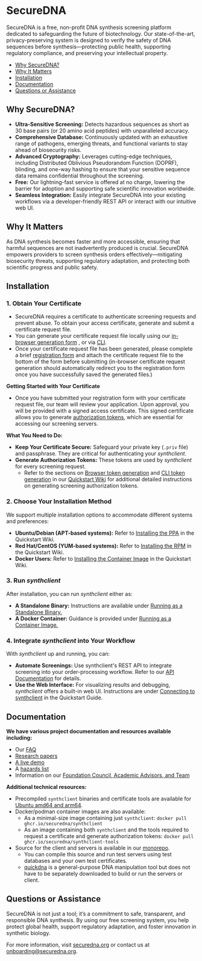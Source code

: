 # SecureDNA

SecureDNA is a free, non-profit DNA synthesis screening platform dedicated to safeguarding the future of biotechnology. Our state-of-the-art, privacy-preserving system is designed to verify the safety of DNA sequences before synthesis—protecting public health, supporting regulatory compliance, and preserving your intellectual property.

- [Why SecureDNA?](https://github.com/SecureDNA/.github/edit/main/profile/README.md#why-securedna)
- [Why It Matters](https://github.com/SecureDNA/.github/edit/main/profile/README.md#why-it-matters)
- [Installation](https://github.com/SecureDNA/.github/edit/main/profile/README.md#installation)
- [Documentation](https://github.com/SecureDNA/.github/edit/main/profile/README.md#documentation)
- [Questions or Assistance](https://github.com/SecureDNA/.github/edit/main/profile/README.md#questions-or-assistance)

## Why SecureDNA?

- **Ultra-Sensitive Screening:** Detects hazardous sequences as short as 30 base pairs (or 20 amino acid peptides) with unparalleled accuracy.
- **Comprehensive Database:** Continuously updated with an exhaustive range of pathogens, emerging threats, and functional variants to stay ahead of biosecurity risks.
- **Advanced Cryptography:** Leverages cutting-edge techniques, including Distributed Oblivious Pseudorandom Function (DOPRF), blinding, and one-way hashing to ensure that your sensitive sequence data remains confidential throughout the screening.
- **Free:** Our lightning-fast service is offered at no charge, lowering the barrier for adoption and supporting safe scientific innovation worldwide.
- **Seamless Integration:** Easily integrate SecureDNA into your existing workflows via a developer-friendly REST API or interact with our intuitive web UI.

## Why It Matters

As DNA synthesis becomes faster and more accessible, ensuring that harmful sequences are not inadvertently produced is crucial. SecureDNA empowers providers to screen synthesis orders effectively—mitigating biosecurity threats, supporting regulatory adaptation, and protecting both scientific progress and public safety.

## Installation

### 1. Obtain Your Certificate

- SecureDNA requires a certificate to authenticate screening requests and prevent abuse. To obtain your access certificate, generate and submit a certificate request file.
- You can generate your certificate request file locally using our [in-browser generation form](https://securedna.org/cert-request/) , or via [CLI](https://github.com/SecureDNA/SecureDNA/wiki/Synthclient-quickstart:-Tokens-via-CLI).
- Once your certificate request file has been generated, please complete a brief [registration form](https://securedna.org/start/) and attach the certificate request file to the bottom of the form before submitting (in-browser certificate request generation should automatically redirect you to the registration form once you have successfully saved the generated files.)

**Getting Started with Your Certificate**

- Once you have submitted your registration form with your certificate request file, our team will review your application. Upon approval, you will be provided with a signed access certificate. This signed certificate allows you to generate [authorization tokens](https://github.com/SecureDNA/SecureDNA/wiki/Synthclient-quickstart:-Tokens-via-browser#generating-synthesizer-tokens), which are essential for accessing our screening servers.

**What You Need to Do:**
- **Keep Your Certificate Secure:** Safeguard your private key (`.priv` file) and passphrase. They are critical for authenticating your _synthclient_.
- **Generate Authorization Tokens:** These tokens are used by _synthclient_ for every screening request.
  - Refer to the sections on [Browser token generation](https://github.com/SecureDNA/SecureDNA/wiki/Synthclient-quickstart:-Tokens-via-browser#generating-synthesizer-tokens) and [CLI token generation](https://github.com/SecureDNA/SecureDNA/wiki/Synthclient-quickstart:-Tokens-via-CLI#using-the-provided-certificate) in our [Quickstart Wiki](https://github.com/SecureDNA/SecureDNA/wiki) for additional detailed instructions on generating screening authorization tokens.

### 2. Choose Your Installation Method

We support multiple installation options to accommodate different systems and preferences:
- **Ubuntu/Debian (APT-based systems):** Refer to [Installing the PPA](https://github.com/SecureDNA/SecureDNA/wiki/Synthclient-quickstart:-Running-synthclient#installing-the-ppa) in the Quickstart Wiki.
- **Red Hat/CentOS (YUM-based systems):** Refer to [Installing the RPM](https://github.com/SecureDNA/SecureDNA/wiki/Synthclient-quickstart:-Running-synthclient#installing-the-rpm) in the Quickstart Wiki.
- **Docker Users:** Refer to [Installing the Container Image](https://github.com/SecureDNA/SecureDNA/wiki/Synthclient-quickstart:-Running-synthclient#installing-the-container-image) in the Quickstart Wiki.

### 3. Run _synthclient_

After installation, you can run _synthclient_ either as:
- **A Standalone Binary:** Instructions are available under [Running as a Standalone Binary.](https://github.com/SecureDNA/SecureDNA/wiki/Synthclient-quickstart:-Running-synthclient#running-as-a-standalone-binary)
- **A Docker Container:** Guidance is provided under [Running as a Container Image.](https://github.com/SecureDNA/SecureDNA/wiki/Synthclient-quickstart:-Running-synthclient#running-as-a-container-image)

### 4. Integrate _synthclient_ into Your Workflow

With _synthclient_ up and running, you can:
- **Automate Screenings:** Use synthclient's REST API to integrate screening into your order-processing workflow. Refer to our [API Documentation](https://github.com/SecureDNA/SecureDNA/wiki/Synthclient-API) for details.
- **Use the Web Interface:** For visualizing results and debugging, _synthclient_ offers a built-in web UI. Instructions are under [Connecting to synthclient](https://github.com/SecureDNA/SecureDNA/wiki/Synthclient-quickstart:-Running-synthclient#using-the-visualizer) in the Quickstart Guide.

## Documentation

**We have various project documentation and resources available including:**
- Our [FAQ](https://securedna.org/faq/)
- [Research papers](https://securedna.org/research)
- [A live demo](https://securedna.org/demo/)
- A [hazards list](https://securedna.org/hazards/)
- Information on our [Foundation Council, Academic Advisors, and Team](https://securedna.org/team/)

**Additional technical resources:**
- Precompiled `synthclient` binaries and certificate tools are available for [Ubuntu amd64 and arm64](https://github.com/SecureDNA/ppa).
- Docker/podman container images are also available:
  - As a minimal-size image containing just `synthclient`: `docker pull ghcr.io/securedna/synthclient`
  - As an image containing both `synthclient` and the tools required to request a certificate and generate authorization tokens: `docker pull ghcr.io/securedna/synthclient-tools`
- Source for the client and servers is available in our [monorepo](https://github.com/SecureDNA/SecureDNA).
  - You can compile this source and run test servers using test databases and your own test certificates.
  - [quickdna](https://github.com/SecureDNA/quickdna) is a general-purpose DNA manipulation tool but does not have to be separately downloaded to build or run the servers or client.
 
## Questions or Assistance

SecureDNA is not just a tool; it’s a commitment to safe, transparent, and responsible DNA synthesis. By using our free screening system, you help protect global health, support regulatory adaptation, and foster innovation in synthetic biology.

For more information, visit [securedna.org](https://securedna.org) or contact us at [onboarding@securedna.org](mailto:onboarding@securedna.org).

